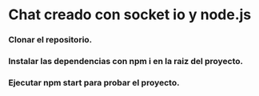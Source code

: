 # Chat creado con socket io y node.js
### Clonar el repositorio.
### Instalar las dependencias con npm i en la raiz del proyecto.
### Ejecutar npm start para probar el proyecto.
